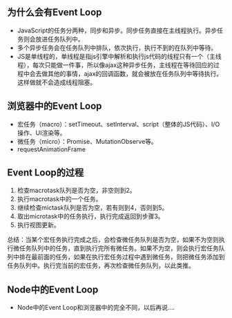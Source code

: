 ## 为什么会有Event Loop
+ JavaScript的任务分两种，同步和异步。同步任务直接在主线程执行。异步任务则会放进任务队列中。
+ 多个异步任务会在任务队列中排队，依次执行，执行不到的在队列中等待。
+ JS是单线程的，单线程是指js引擎中解析和执行js代码的线程只有一个（主线程），每次只能做一件事，所以像ajax这种异步任务，主线程在等待回应的过程中会去做其他的事情，ajax的回调函数，就会被放在任务队列中等待执行。这样做就不会造成线程阻塞。

## 浏览器中的Event Loop
+ 宏任务（macro）：setTimeout、setInterval、script（整体的JS代码）、I/O操作、UI渲染等。
+ 微任务（micro）：Promise、MutationObserve等。
+ requestAnimationFrame

## Event Loop的过程
1. 检查macrotask队列是否为空，非空则到2。
2. 执行macrotask中的一个任务。
3. 继续检查mictask队列是否为空，若有则到4，否则到5。
4. 取出microtask中的任务执行，执行完成返回到步骤3。
5. 执行视图更新。

  
总结：当某个宏任务执行完成之后，会检查微任务队列是否为空，如果不为空则执行微任务队列中的任务，直到执行完所有微任务。如果不为空，则会执行宏任务队列中排在最前面的任务，如果在执行宏任务过程中遇到微任务，则把微任务添加到任务队列中。执行完当前的宏任务，再次检查微任务队列，以此类推。
  
## Node中的Event Loop
+ Node中的Event Loop和浏览器中的完全不同，以后再说....   